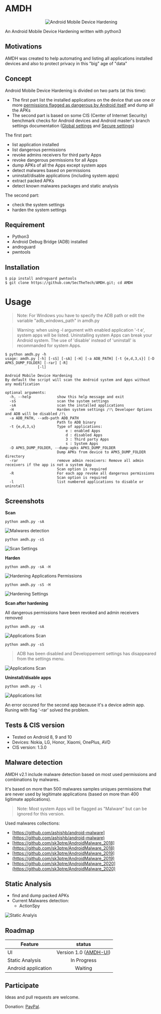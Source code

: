 # AMDH
<div align="center">
<img src="screenshots/AMDH_800x400.png" title="Android Mobile Device Hardening">
</div>

An Android Mobile Device Hardening written with python3 

## Motivations
AMDH was created to help automating and listing all applications installed devices and also to protect privacy in this "big" age of "data"

## Concept 
Android Mobile Device Hardening is divided on two parts (at this time):
- The first part list the installed applications on the device that use one or more [permissions flagged as dangerous by Android itself](https://developer.android.com/guide/topics/permissions/overview#dangerous_permissions) and dump all the APKs
- The second part is based on some CIS (Center of Internet Security) benchmark checks for Android devices and Android master's branch settings documentation ([Global settings](https://developer.android.com/reference/kotlin/android/provider/Settings.Global) and [Secure settings](https://developer.android.com/reference/kotlin/android/provider/Settings.Secure)) 

The first part:
- list application installed 
- list dangerous permissions 
- revoke admins receivers for third party Apps
- revoke dangerous permissions for all Apps
- dump APKs of all the Apps except system apps 
- detect malwares based on permissions 
- uninstall/disable applications (including system apps)
- extract packed APKs 
- detect known malwares packages and static analysis

The second part:
- check the system settings 
- harden the system settings

## Requirement
- Python3 
- Android Debug Bridge (ADB) installed
- androguard
- pwntools

## Installation 
```
$ pip install androguard pwntools
$ git clone https://github.com/SecTheTech/AMDH.git; cd AMDH
```

# Usage
> Note: For Windows you have to specify the ADB path or edit the variable "adb_windows_path" in amdh.py

> Warning: when using -l argument with enabled application '-t e', system apps will be listed. Uninstalling system Apps can break your Android system. The use of 'disable' instead of 'uninstall' is recommanded for system Apps.
```
$ python amdh.py -h
usage: amdh.py [-h] [-sS] [-sA] [-H] [-a ADB_PATH] [-t {e,d,3,s}] [-D APKS_DUMP_FOLDER] [-rar] [-R]
               [-l]

Android Mobile Device Hardening
By default the script will scan the Android system and Apps without any modification

optional arguments:
  -h, --help            show this help message and exit
  -sS                   scan the system settings
  -sA                   scan the installed applications
  -H                    Harden system settings /!\ Developer Options and ADB will be disabled /!\ 
  -a ADB_PATH, --adb-path ADB_PATH
                        Path to ADB binary
  -t {e,d,3,s}          Type of applications:
                        	e : enabled Apps
                        	d : disabled Apps
                        	3 : Third party Apps
                        	s : System Apps
  -D APKS_DUMP_FOLDER, --dump-apks APKS_DUMP_FOLDER
                        Dump APKs from device to APKS_DUMP_FOLDER directory
  -rar                  remove admin receivers: Remove all admin receivers if the app is not a system App
                        Scan option is required
  -R                    For each app revoke all dangerous permissions
                        Scan option is required
  -l                    list numbered applications to disable or uninstall
```


## Screenshots
**Scan**
```
python amdh.py -sA
```
![Malwares detection](screenshots/malwares_detect.png (Malwares detection))

```
python amdh.py -sS
```
![Scan Settings](screenshots/scan_settings.png (Settings scan))


**Harden**
```
python amdh.py -sA -H 
```
![Hardening Applications Permissions](screenshots/apps_hardening_permissions.png (Revoking dangerous permissions and removing device admin receiver))
```
python amdh.py -sS -H 
```
![Hardening Settings](screenshots/settings_hardening.png (Settings Hardening))

**Scan after hardening**

All dangerous permissions have been revoked and admin receivers removed 
```
python amdh.py -sA
```
![Applications Scan](screenshots/scan_apps_after_hardening.png (Applications scan after hardening))


```
python amdh.py -sS
```
> ADB has been disabled and Developpement settings has disappeared from the settings menu.

![Applications Scan](screenshots/scan_settings_after_hardening.png (Applications scan after hardening))

**Uninstall/disable apps**
```
python amdh.py -l
``` 
![Applications list](screenshots/uninstall_apps.png (Applications list and uninstalling))

An error occured for the second app because it's a device admin app. Runing with flag '-rar' solved the problem.


## Tests & CIS version
- Tested on Android 8, 9 and 10
- Devices: Nokia, LG, Honor, Xiaomi, OnePlus, AVD
- CIS version: 1.3.0


## Malware detection
AMDH v2.1 include malware detection based on most used permissions and combinations by malwares. 

It's based on more than 500 malwares samples uniques permissions that are never used by legitimate applications (based on more than 400 ligitimate applications).

> Note: Most system Apps will be flagged as "Malware" but can be ignored for this version. 

Used malwares collections:
- [https://github.com/ashishb/android-malware](https://github.com/ashishb/android-malware)
- [https://github.com/sk3ptre/AndroidMalware_2018](https://github.com/sk3ptre/AndroidMalware_2018)
- [https://github.com/sk3ptre/AndroidMalware_2019](https://github.com/sk3ptre/AndroidMalware_2019)
- [https://github.com/sk3ptre/AndroidMalware_2020](https://github.com/sk3ptre/AndroidMalware_2020)


## Static Analysis

- find and dump packed APKs
- Current Malwares detection:
  - ActionSpy

![Static Analyis](screenshots/Static_analysis.png (Embedded APK))

## Roadmap
| Feature        | status           | 
| ------------- |:-------------:| 
| UI | Version 1.0 ([AMDH-UI](https://github.com/SecTheTech/AMDH-UI)) |
| Static Analysis       | In Progress | 
| Android application       | Waiting | 



## Participate
Ideas and pull requests are welcome. 

Donation: [PayPal](https://www.paypal.com/cgi-bin/webscr?cmd=_s-xclick&hosted_button_id=NVWQM4EGVLKLU&source=url).

